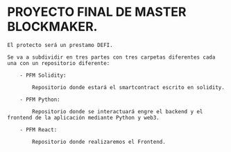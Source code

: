 # PROYECTO FINAL DE MASTER BLOCKMAKER.

	El protecto será un prestamo DEFI.

	Se va a subdividir en tres partes con tres carpetas diferentes cada una con un repositorio diferente:
		
		- PFM Solidity:

			Repositorio donde estará el smartcontract escrito en solidity.

		- PFM Python:

			Repositorio donde se interactuará engre el backend y el frontend de la aplicación mediante Python y web3.

		- PFM React:

			Repositorio donde realizaremos el Frontend.


